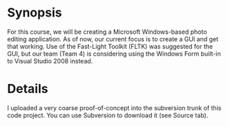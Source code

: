 # Synopsis #

For this course, we will be creating a Microsoft Windows-based photo editing application. As of now, our current focus is to create a GUI and get that working. Use of the Fast-Light Toolkit (FLTK) was suggested for the GUI, but our team (Team 4) is considering using the Windows Form built-in to Visual Studio 2008 instead.


# Details #

I uploaded a very coarse proof-of-concept into the subversion trunk of this code project. You can use Subversion to download it (see Source tab).